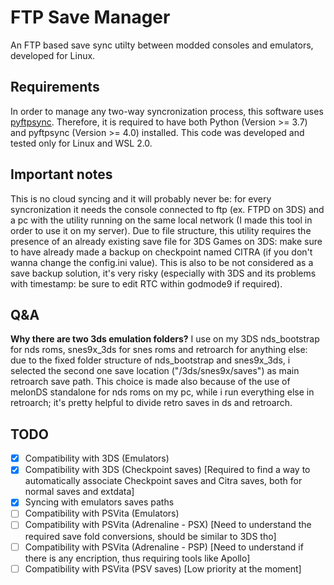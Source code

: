 # FTP Save Manager
 An FTP based save sync utilty between modded consoles and emulators, developed for Linux.


## Requirements
 In order to manage any two-way syncronization process, this software uses [pyftpsync](https://pypi.org/project/pyftpsync/).
 Therefore, it is required to have both Python (Version >= 3.7) and pyftpsync (Version >= 4.0) installed.
 This code was developed and tested only for Linux and WSL 2.0.

 ## Important notes
 This is no cloud syncing and it will probably never be: for every syncronization it needs the console connected to ftp (ex. FTPD on 3DS) and a pc with the utility running on the same local network (I made this tool in order to use it on my server).
 Due to file structure, this utility requires the presence of an already existing save file for 3DS Games on 3DS: make sure to have already made a backup on checkpoint named CITRA (if you don't wanna change the config.ini value). 
 This is also to be not considered as a save backup solution, it's very risky (especially with 3DS and its problems with timestamp: be sure to edit RTC within godmode9 if required).

## Q&A
 **Why there are two 3ds emulation folders?**
 I use on my 3DS nds_bootstrap for nds roms, snes9x_3ds for snes roms and retroarch for anything else: due to the fixed folder structure of nds_bootstrap and snes9x_3ds, i selected the second one save location ("/3ds/snes9x/saves") as main retroarch save path.
 This choice is made also because of the use of melonDS standalone for nds roms on my pc, while i run everything else in retroarch; it's pretty helpful to divide retro saves in ds and retroarch. 
 
## TODO
 - [x] Compatibility with 3DS (Emulators)
 - [X] Compatibility with 3DS (Checkpoint saves) [Required to find a way to automatically associate Checkpoint saves and Citra saves, both for normal saves and extdata]
 - [X] Syncing with emulators saves paths
 - [ ] Compatibility with PSVita (Emulators)
 - [ ] Compatibility with PSVita (Adrenaline - PSX) [Need to understand the required save fold conversions, should be similar to 3DS tho]
 - [ ] Compatibility with PSVita (Adrenaline - PSP) [Need to understand if there is any encription, thus requiring tools like Apollo]
 - [ ] Compatibility with PSVita (PSV saves) [Low priority at the moment]
